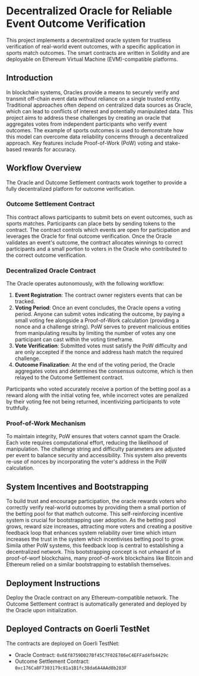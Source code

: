 # Decentralized Oracle for Reliable Event Outcome Verification

This project implements a decentralized oracle system for trustless verification of real-world event outcomes, with a specific application in sports match outcomes. The smart contracts are written in Solidity and are deployable on Ethereum Virtual Machine (EVM)-compatible platforms.

## Introduction

In blockchain systems, Oracles provide a means to securely verify and transmit off-chain event data without reliance on a single trusted entity. Traditional approaches often depend on centralized data sources as Oracle, which can lead to conflicts of interest and potentially manipulated data. This project aims to address these challenges by creating an oracle that aggregates votes from independent participants who verify event outcomes. The example of sports outcomes is used to demonstrate how this model can overcome data reliability concerns through a decentralized approach. Key features include Proof-of-Work (PoW) voting and stake-based rewards for accuracy.

## Workflow Overview

The Oracle and Outcome Settlement contracts work together to provide a fully decentralized platform for outcome verification.

### Outcome Settlement Contract

This contract allows participants to submit bets on event outcomes, such as sports matches. Participants can place bets by sending tokens to the contract. The contract controls which events are open for participation and leverages the Oracle for final outcome verification. Once the Oracle validates an event's outcome, the contract allocates winnings to correct participants and a small portion to voters in the Oracle who contributed to the correct outcome verification.

### Decentralized Oracle Contract

The Oracle operates autonomously, with the following workflow:

1. **Event Registration**: The contract owner registers events that can be tracked.
2. **Voting Period**: Once an event concludes, the Oracle opens a voting period. Anyone can submit votes indicating the outcome, by paying a small voting fee alongside a Proof-of-Work calculation (providing a nonce and a challenge string). PoW serves to prevent malicious entities from manipulating results by limiting the number of votes any one participant can cast within the voting timeframe.
3. **Vote Verification**: Submitted votes must satisfy the PoW difficulty and are only accepted if the nonce and address hash match the required challenge.
4. **Outcome Finalization**: At the end of the voting period, the Oracle aggregates votes and determines the consensus outcome, which is then relayed to the Outcome Settlement contract.

Participants who voted accurately receive a portion of the betting pool as a reward along with the initial voting fee, while incorrect votes are penalized by their voting fee not being returned, incentivizing participants to vote truthfully.

### Proof-of-Work Mechanism

To maintain integrity, PoW ensures that voters cannot spam the Oracle. Each vote requires computational effort, reducing the likelihood of manipulation. The challenge string and difficulty parameters are adjusted per event to balance security and accessibility. This system also prevents re-use of nonces by incorporating the voter's address in the PoW calculation.

## System Incentives and Bootstrapping

To build trust and encourage participation, the oracle rewards voters who correctly verify real-world outcomes by providing them a small portion of the betting pool for that mathch outcome. This self-reinforcing incentive system is crucial for bootstrapping user adoption. As the betting pool grows, reward size increases, attracting more voters and creating a positive feedback loop that enhances system reliability over time which inturn increases the trust in the system which incentivises betting pool to grow. Simila other PoW systems, this feedback loop is central to establishing a decentralized network. This bootstrapping concept is not unheard of in proof-of-worf blockchains, many proof-of-work blockchains like Bitcoin and Ethereum relied on a similar bootstrapping to establish themselves.

## Deployment Instructions

Deploy the Oracle contract on any Ethereum-compatible network. The Outcome Settlement contract is automatically generated and deployed by the Oracle upon initialization.

## Deployed Contracts on Goerli TestNet

The contracts are deployed on Goerli TestNet:
- Oracle Contract: `0x6Ef8759D027Bf45C7F02E786eC4EFFad4fb4429c`
- Outcome Settlement Contract: `0xc176Ca8F7303179c81a1B1fc38da6A4AAd0b283F`
